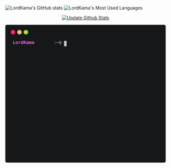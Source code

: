 
![LordKama's GitHub stats](https://github-readme-stats.vercel.app/api?username=LordKamaYT&show_icons=true&theme=merko)
![LordKama's Most Used Languages](https://github-readme-stats.vercel.app/api/top-langs/?username=LordKamaYT&layout=compact&langs_count=16&theme=react)


<p align="center" >
  <a href="https://github.com/lordkamayt/test/actions/workflows/main.yml">
    <img src="https://github.com/lordkamayt/test/actions/workflows/main.yml/badge.svg" alt="Update Github Stats" title="Terminal Style GitHub Stats">
  </a>
</p>

<p align='center'>
  <img align="center" src="./github_stats.svg">
</p>
